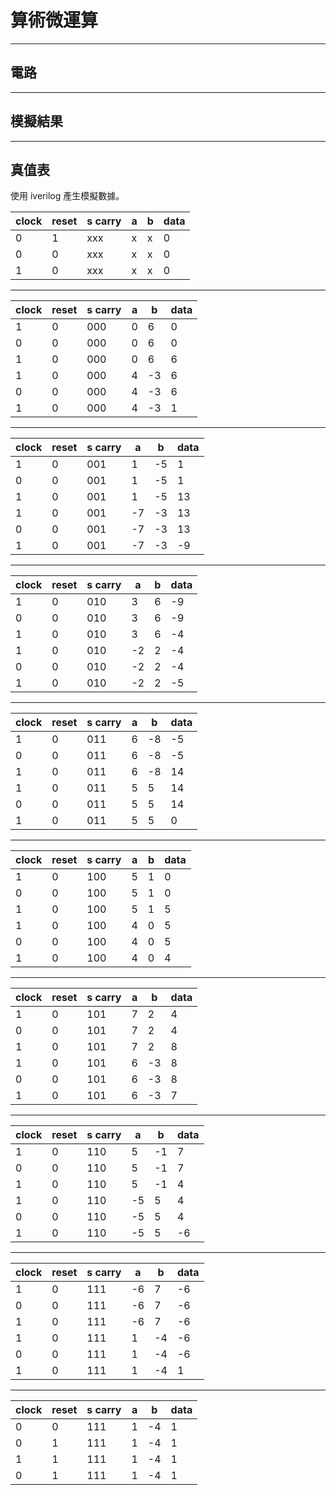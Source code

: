 # 算術微運算

---

## 電路



---

## 模擬結果



---

## 真值表

使用 iverilog 產生模擬數據。

| clock | reset | s carry | a   | b   | data |
| ----- | ----- | ------- | --- | --- | ---- |
| 0     | 1     | xxx     | x   | x   | 0    |
| 0     | 0     | xxx     | x   | x   | 0    |
| 1     | 0     | xxx     | x   | x   | 0    |

---

| clock | reset | s carry | a   | b   | data |
| ----- | ----- | ------- | --- | --- | ---- |
| 1     | 0     | 000     | 0   | 6   | 0    |
| 0     | 0     | 000     | 0   | 6   | 0    |
| 1     | 0     | 000     | 0   | 6   | 6    |
| 1     | 0     | 000     | 4   | -3  | 6    |
| 0     | 0     | 000     | 4   | -3  | 6    |
| 1     | 0     | 000     | 4   | -3  | 1    |

---

| clock | reset | s carry | a   | b   | data |
| ----- | ----- | ------- | --- | --- | ---- |
| 1     | 0     | 001     | 1   | -5  | 1    |
| 0     | 0     | 001     | 1   | -5  | 1    |
| 1     | 0     | 001     | 1   | -5  | 13   |
| 1     | 0     | 001     | -7  | -3  | 13   |
| 0     | 0     | 001     | -7  | -3  | 13   |
| 1     | 0     | 001     | -7  | -3  | -9   |

---

| clock | reset | s carry | a   | b   | data |
| ----- | ----- | ------- | --- | --- | ---- |
| 1     | 0     | 010     | 3   | 6   | -9   |
| 0     | 0     | 010     | 3   | 6   | -9   |
| 1     | 0     | 010     | 3   | 6   | -4   |
| 1     | 0     | 010     | -2  | 2   | -4   |
| 0     | 0     | 010     | -2  | 2   | -4   |
| 1     | 0     | 010     | -2  | 2   | -5   |

---

| clock | reset | s carry | a   | b   | data |
| ----- | ----- | ------- | --- | --- | ---- |
| 1     | 0     | 011     | 6   | -8  | -5   |
| 0     | 0     | 011     | 6   | -8  | -5   |
| 1     | 0     | 011     | 6   | -8  | 14   |
| 1     | 0     | 011     | 5   | 5   | 14   |
| 0     | 0     | 011     | 5   | 5   | 14   |
| 1     | 0     | 011     | 5   | 5   | 0    |

---

| clock | reset | s carry | a   | b   | data |
| ----- | ----- | ------- | --- | --- | ---- |
| 1     | 0     | 100     | 5   | 1   | 0    |
| 0     | 0     | 100     | 5   | 1   | 0    |
| 1     | 0     | 100     | 5   | 1   | 5    |
| 1     | 0     | 100     | 4   | 0   | 5    |
| 0     | 0     | 100     | 4   | 0   | 5    |
| 1     | 0     | 100     | 4   | 0   | 4    |

---

| clock | reset | s carry | a   | b   | data |
| ----- | ----- | ------- | --- | --- | ---- |
| 1     | 0     | 101     | 7   | 2   | 4    |
| 0     | 0     | 101     | 7   | 2   | 4    |
| 1     | 0     | 101     | 7   | 2   | 8    |
| 1     | 0     | 101     | 6   | -3  | 8    |
| 0     | 0     | 101     | 6   | -3  | 8    |
| 1     | 0     | 101     | 6   | -3  | 7    |

---

| clock | reset | s carry | a   | b   | data |
| ----- | ----- | ------- | --- | --- | ---- |
| 1     | 0     | 110     | 5   | -1  | 7    |
| 0     | 0     | 110     | 5   | -1  | 7    |
| 1     | 0     | 110     | 5   | -1  | 4    |
| 1     | 0     | 110     | -5  | 5   | 4    |
| 0     | 0     | 110     | -5  | 5   | 4    |
| 1     | 0     | 110     | -5  | 5   | -6   |

---

| clock | reset | s carry | a   | b   | data |
| ----- | ----- | ------- | --- | --- | ---- |
| 1     | 0     | 111     | -6  | 7   | -6   |
| 0     | 0     | 111     | -6  | 7   | -6   |
| 1     | 0     | 111     | -6  | 7   | -6   |
| 1     | 0     | 111     | 1   | -4  | -6   |
| 0     | 0     | 111     | 1   | -4  | -6   |
| 1     | 0     | 111     | 1   | -4  | 1    |

---

| clock | reset | s carry | a   | b   | data |
| ----- | ----- | ------- | --- | --- | ---- |
| 0     | 0     | 111     | 1   | -4  | 1    |
| 0     | 1     | 111     | 1   | -4  | 1    |
| 1     | 1     | 111     | 1   | -4  | 1    |
| 0     | 1     | 111     | 1   | -4  | 1    |
